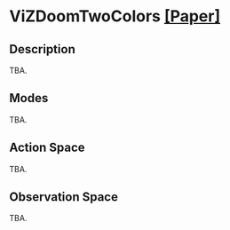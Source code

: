 # ViZDoomTwoColors [[Paper]](https://proceedings.neurips.cc/paper_files/paper/2022/file/ef7f6a2f18415e0e89edf50def91ecb6-Paper-Conference.pdf)

## Description
TBA.


## Modes
TBA.



## Action Space
TBA.



## Observation Space

TBA.